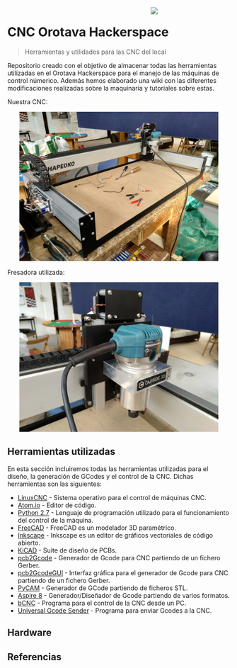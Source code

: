 <img width="180" src="https://www.shapeoko.com/images/shapeoko_logo.svg" align="right" />

# CNC Orotava Hackerspace
> Herramientas y utilidades para las CNC del local

Repositorio creado con el objetivo de almacenar todas las herramientas utilizadas en el Orotava Hackerspace para el manejo de las máquinas de control númerico. Además hemos elaborado una wiki con las diferentes modificaciones realizadas sobre la maquinaria y tutoriales sobre estas.

Nuestra CNC:
<p align="center">
  <img width="450" src="https://github.com/OrotavaHackerspace/CNC/blob/master/Touch%20Plate/Images/IMG_20180303_111648_392.jpg?raw=true">
</p>

Fresadora utilizada:
<p align="center">
  <img width="450" src="https://github.com/OrotavaHackerspace/CNC/blob/master/Touch%20Plate/Images/IMG_20180303_111559_054.jpg?raw=true">
</p>

## Herramientas utilizadas

En esta sección incluiremos todas las herramientas utilizadas para el diseño, la generación de GCodes y el control de la CNC. Dichas herramientas son las siguientes:

- [LinuxCNC](http://linuxcnc.org/) - Sistema operativo para el control de máquinas CNC.
- [Atom.io](https://atom.io/) -  Editor de código.
- [Python 2.7](https://www.python.org/download/releases/2.7/) - Lenguaje de programación utilizado para el funcionamiento del control de la máquina.
- [FreeCAD](https://www.freecadweb.org/?lang=es_ES) - FreeCAD es un modelador 3D paramétrico.
- [Inkscape](https://inkscape.org/es/) - Inkscape es un editor de gráficos vectoriales de código abierto.
- [KiCAD](http://kicad-pcb.org/) - Suite de diseño de PCBs.
- [pcb2Gcode](https://github.com/pcb2gcode/pcb2gcode) - Generador de Gcode para CNC partiendo de un fichero Gerber.
- [pcb2GcodeGUI](https://github.com/pcb2gcode/pcb2gcodeGUI) - Interfaz gráfica para el generador de Gcode para CNC partiendo de un fichero Gerber.
- [PyCAM](https://github.com/pib/pycam/wiki) - Generador de GCode partiendo de ficheros STL.
- [Aspire 8](http://www.vectric.com/products/aspire/whats-new/V8/WhatsNew.html) - Generador/Diseñador de Gcode partiendo de varios formatos.
- [bCNC](https://github.com/vlachoudis/bCNC) - Programa para el control de la CNC desde un PC.
- [Universal Gcode Sender](https://github.com/winder/Universal-G-Code-Sender) - Programa para enviar Gcodes a la CNC.

## Hardware

## Referencias
